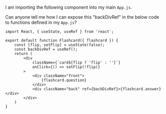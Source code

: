 I am importing the following component into my main `App.js`.

Can anyone tell me how I can expose this "backDivRef" in the below code to functions defined in my `App.js`?

```JSX
import React, { useState, useRef } from 'react';

export default function Flashcard({ flashcard }) {
	const [flip, setFlip] = useState(false);
	const backDivRef = useRef();
	return (
		<div 
			className={`card${flip ? 'flip' : ''}`}
			onClick={() => setFlip(!flip)}
		>
			<div className="front">
				{flashcard.question}
			</div>
			<div className="back" ref={backDivRef}>{flashcard.answer}</div>
		</div>
	)
}
```
